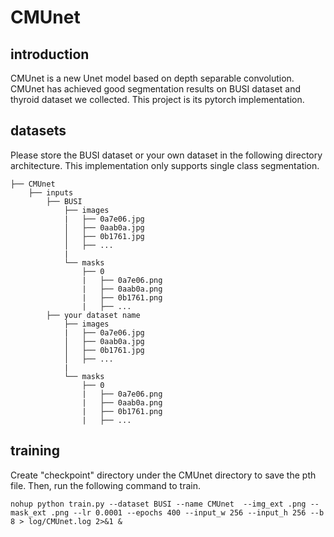 # CMUnet

## introduction
CMUnet is a new Unet model based on depth separable convolution. CMUnet has achieved good segmentation results on BUSI dataset and thyroid dataset we collected. This project is its pytorch implementation.

## datasets
Please store the BUSI dataset or your own dataset in the following directory architecture. This implementation only supports single class segmentation.
```
├── CMUnet
    ├── inputs
        ├── BUSI
            ├── images
            |   ├── 0a7e06.jpg
            │   ├── 0aab0a.jpg
            │   ├── 0b1761.jpg
            │   ├── ...
            |
            └── masks
                ├── 0
                |   ├── 0a7e06.png
                |   ├── 0aab0a.png
                |   ├── 0b1761.png
                |   ├── ...
        ├── your dataset name
            ├── images
            |   ├── 0a7e06.jpg
            │   ├── 0aab0a.jpg
            │   ├── 0b1761.jpg
            │   ├── ...
            |
            └── masks
                ├── 0
                |   ├── 0a7e06.png
                |   ├── 0aab0a.png
                |   ├── 0b1761.png
                |   ├── ...
```
## training
Create "checkpoint" directory under the CMUnet directory to save the pth file.
Then, run the following command to train.
```
nohup python train.py --dataset BUSI --name CMUnet  --img_ext .png --mask_ext .png --lr 0.0001 --epochs 400 --input_w 256 --input_h 256 --b 8 > log/CMUnet.log 2>&1 &
```








